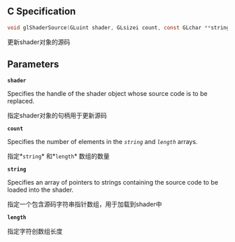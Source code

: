 ## C Specification

```c
void glShaderSource(GLuint shader, GLsizei count, const GLchar **string, const GLint *length);
```

更新shader对象的源码

## Parameters

**`shader`**

Specifies the handle of the shader object whose source code is to be replaced.

指定shader对象的句柄用于更新源码

**`count`**

Specifies the number of elements in the *`string`* and *`length`* arrays.

指定*`string`* 和*`length`* 数组的数量

**`string`**

Specifies an array of pointers to strings containing the source code to be loaded into the shader.

指定一个包含源码字符串指针数组，用于加载到shader中

**`length`**

指定字符创数组长度